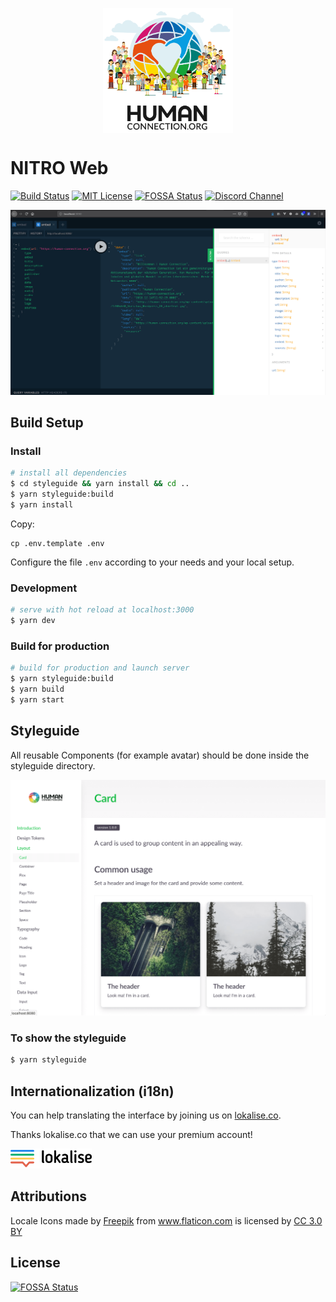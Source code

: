 <p align="center">
  <a href="https://human-connection.org"><img align="center" src="static/img/sign-up/humanconnection.png" height="200" alt="Human Connection" /></a>
</p>

# NITRO Web
[![Build Status](https://img.shields.io/travis/com/Human-Connection/Nitro-Web/master.svg)](https://travis-ci.com/Human-Connection/Nitro-Web)
[![MIT License](https://img.shields.io/badge/license-MIT-green.svg)](https://github.com/Human-Connection/Nitro-Backend/blob/develop/LICENSE.md)
[![FOSSA Status](https://app.fossa.io/api/projects/git%2Bgithub.com%2FHuman-Connection%2FNitro-Web.svg?type=shield)](https://app.fossa.io/projects/git%2Bgithub.com%2FHuman-Connection%2FNitro-Web?ref=badge_shield)
[![Discord Channel](https://img.shields.io/discord/489522408076738561.svg)](https://discord.gg/6ub73U3)

![UI Screenshot](screenshot.png)

## Build Setup



### Install
``` bash
# install all dependencies
$ cd styleguide && yarn install && cd ..
$ yarn styleguide:build
$ yarn install
```

Copy:
```
cp .env.template .env
```
Configure the file `.env` according to your needs and your local setup.

### Development
``` bash
# serve with hot reload at localhost:3000
$ yarn dev
```

### Build for production
``` bash
# build for production and launch server
$ yarn styleguide:build
$ yarn build
$ yarn start
```

## Styleguide

All reusable Components (for example avatar) should be done inside the styleguide directory.

![Styleguide Screenshot](screenshot-styleguide.png)

### To show the styleguide
``` bash
$ yarn styleguide
```

## Internationalization (i18n)

You can help translating the interface by joining us on [lokalise.co](https://lokalise.co/public/556252725c18dd752dd546.13222042/).

Thanks lokalise.co that we can use your premium account!

<a href="(https://lokalise.co/public/556252725c18dd752dd546.13222042/)."><img src="lokalise.png" alt="localise.co" height="32px" /></a>

## Attributions

<div>Locale Icons made by <a href="http://www.freepik.com/" title="Freepik">Freepik</a> from <a href="https://www.flaticon.com/" 		    title="Flaticon">www.flaticon.com</a> is licensed by <a href="http://creativecommons.org/licenses/by/3.0/" 		    title="Creative Commons BY 3.0" target="_blank">CC 3.0 BY</a></div>

## License
[![FOSSA Status](https://app.fossa.io/api/projects/git%2Bgithub.com%2FHuman-Connection%2FNitro-Web.svg?type=large)](https://app.fossa.io/projects/git%2Bgithub.com%2FHuman-Connection%2FNitro-Web?ref=badge_large)
